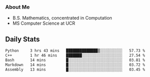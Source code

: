 ### About Me

- B.S. Mathematics, concentrated in Computation
- MS Computer Science at UCR


## Daily Stats

<!--START_SECTION:waka-->

```txt
Python     3 hrs 43 mins   ██████████████▒░░░░░░░░░░   57.73 %
C++        1 hr 46 mins    ███████░░░░░░░░░░░░░░░░░░   27.54 %
Bash       14 mins         █░░░░░░░░░░░░░░░░░░░░░░░░   03.81 %
Markdown   14 mins         █░░░░░░░░░░░░░░░░░░░░░░░░   03.72 %
Assembly   13 mins         █░░░░░░░░░░░░░░░░░░░░░░░░   03.45 %
```

<!--END_SECTION:waka-->
